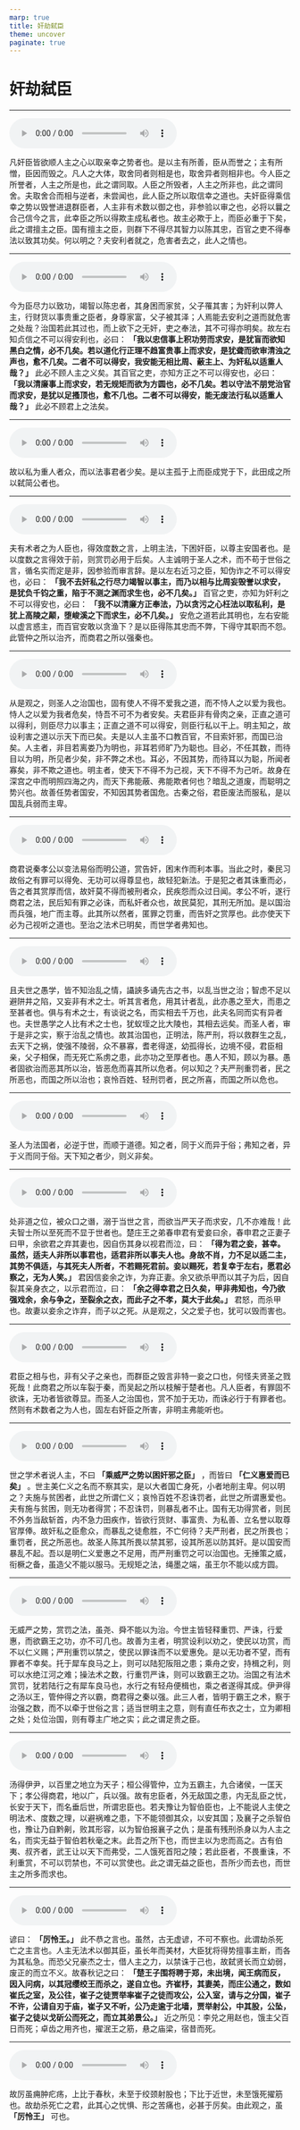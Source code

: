 ```yaml
---
marp: true
title: 奸劫弑臣
theme: uncover
paginate: true
---
```


# 奸劫弑臣

---

![](assets/audios/14/1.mp3)

凡奸臣皆欲顺人主之心以取亲幸之势者也。是以主有所善，臣从而誉之；主有所憎，臣因而毁之。凡人之大体，取舍同者则相是也，取舍异者则相非也。今人臣之所誉者，人主之所是也，此之谓同取。人臣之所毁者，人主之所非也，此之谓同舍。夫取舍合而相与逆者，未尝闻也，此人臣之所以取信幸之道也。夫奸臣得乘信幸之势以毁誉进退群臣者，人主非有术数以御之也，非参验以审之也，必将以曩之合己信今之言，此幸臣之所以得欺主成私者也。故主必欺于上，而臣必重于下矣，此之谓擅主之臣。国有擅主之臣，则群下不得尽其智力以陈其忠，百官之吏不得奉法以致其功矣。何以明之？夫安利者就之，危害者去之，此人之情也。

---

![](assets/audios/14/2.mp3)

今为臣尽力以致功，竭智以陈忠者，其身困而家贫，父子罹其害；为奸利以弊人主，行财货以事贵重之臣者，身尊家富，父子被其泽；人焉能去安利之道而就危害之处哉？治国若此其过也，而上欲下之无奸，吏之奉法，其不可得亦明矣。故左右知贞信之不可以得安利也，必曰： __「我以忠信事上积功劳而求安，是犹盲而欲知黑白之情，必不几矣。若以道化行正理不趋富贵事上而求安，是犹聋而欲审清浊之声也，愈不几矣。二者不可以得安，我安能无相比周、蔽主上、为奸私以适重人哉？」__ 此必不顾人主之义矣。其百官之吏，亦知方正之不可以得安也，必曰： __「我以清廉事上而求安，若无规矩而欲为方圆也，必不几矣。若以守法不朋党治官而求安，是犹以足搔顶也，愈不几也。二者不可以得安，能无废法行私以适重人哉？」__ 此必不顾君上之法矣。

---

![](assets/audios/14/3.mp3)

故以私为重人者众，而以法事君者少矣。是以主孤于上而臣成党于下，此田成之所以弑简公者也。

---

![](assets/audios/14/4.mp3)

夫有术者之为人臣也，得效度数之言，上明主法，下困奸臣，以尊主安国者也。是以度数之言得效于前，则赏罚必用于后矣。人主诚明于圣人之术，而不苟于世俗之言，循名实而定是非，因参验而审言辞。是以左右近习之臣，知伪诈之不可以得安也，必曰： __「我不去奸私之行尽力竭智以事主，而乃以相与比周妄毁誉以求安，是犹负千钧之重，陷于不测之渊而求生也，必不几矣。」__ 百官之吏，亦知为奸利之不可以得安也，必曰： __「我不以清廉方正奉法，乃以贪污之心枉法以取私利，是犹上高陵之颠，堕峻溪之下而求生，必不几矣。」__ 安危之道若此其明也，左右安能以虚言惑主，而百官安敢以贪渔下？是以臣得陈其忠而不弊，下得守其职而不怨。此管仲之所以治齐，而商君之所以强秦也。

---

![](assets/audios/14/5.mp3)

从是观之，则圣人之治国也，固有使人不得不爱我之道，而不恃人之以爱为我也。恃人之以爱为我者危矣，恃吾不可不为者安矣。夫君臣非有骨肉之亲，正直之道可以得利，则臣尽力以事主；正直之道不可以得安，则臣行私以干上。明主知之，故设利害之道以示天下而已矣。夫是以人主虽不口教百官，不目索奸邪，而国已治矣。人主者，非目若离娄乃为明也，非耳若师旷乃为聪也。目必，不任其数，而待目以为明，所见者少矣，非不弊之术也。耳必，不因其势，而待耳以为聪，所闻者寡矣，非不欺之道也。明主者，使天下不得不为己视，天下不得不为己听。故身在深宫之中而明照四海之内，而天下弗能蔽、弗能欺者何也？暗乱之道废，而聪明之势兴也。故善任势者国安，不知因其势者国危。古秦之俗，君臣废法而服私，是以国乱兵弱而主卑。

---

![](assets/audios/14/6.mp3)

商君说秦孝公以变法易俗而明公道，赏告奸，困末作而利本事。当此之时，秦民习故俗之有罪可以得免、无功可以得尊显也，故轻犯新法。于是犯之者其诛重而必，告之者其赏厚而信，故奸莫不得而被刑者众，民疾怨而众过日闻。孝公不听，遂行商君之法，民后知有罪之必诛，而私奸者众也，故民莫犯，其刑无所加。是以国治而兵强，地广而主尊。此其所以然者，匿罪之罚重，而告奸之赏厚也。此亦使天下必为己视听之道也。至治之法术已明矣，而世学者弗知也。

---

![](assets/audios/14/7.mp3)

且夫世之愚学，皆不知治乱之情，讘䛟多诵先古之书，以乱当世之治；智虑不足以避阱井之陷，又妄非有术之士。听其言者危，用其计者乱，此亦愚之至大，而患之至甚者也。俱与有术之士，有谈说之名，而实相去千万也，此夫名同而实有异者也。夫世愚学之人比有术之士也，犹蚁垤之比大陵也，其相去远矣。而圣人者，审于是非之实，察于治乱之情也。故其治国也，正明法，陈严刑，将以救群生之乱，去天下之祸，使强不陵弱，众不暴寡，耆老得遂，幼孤得长，边境不侵，君臣相亲，父子相保，而无死亡系虏之患，此亦功之至厚者也。愚人不知，顾以为暴。愚者固欲治而恶其所以治，皆恶危而喜其所以危者。何以知之？夫严刑重罚者，民之所恶也，而国之所以治也；哀怜百姓、轻刑罚者，民之所喜，而国之所以危也。

---

![](assets/audios/14/8.mp3)

圣人为法国者，必逆于世，而顺于道德。知之者，同于义而异于俗；弗知之者，异于义而同于俗。天下知之者少，则义非矣。

---

![](assets/audios/14/9.mp3)

处非道之位，被众口之谮，溺于当世之言，而欲当严天子而求安，几不亦难哉！此夫智士所以至死而不显于世者也。楚庄王之弟春申君有爱妾曰余，春申君之正妻子曰甲，余欲君之弃其妻也，因自伤其身以视君而泣，曰： __「得为君之妾，甚幸。虽然，适夫人非所以事君也，适君非所以事夫人也。身故不肖，力不足以适二主，其势不俱适，与其死夫人所者，不若赐死君前。妾以赐死，若复幸于左右，愿君必察之，无为人笑。」__ 君因信妾余之诈，为弃正妻。余又欲杀甲而以其子为后，因自裂其亲身衣之，以示君而泣，曰： __「余之得幸君之日久矣，甲非弗知也，今乃欲强戏余，余与争之，至裂余之衣，而此子之不孝，莫大于此矣。」__ 君怒，而杀甲也。故妻以妾余之诈弃，而子以之死。从是观之，父之爱子也，犹可以毁而害也。

---

![](assets/audios/14/10.mp3)

君臣之相与也，非有父子之亲也，而群臣之毁言非特一妾之口也，何怪夫贤圣之戮死哉！此商君之所以车裂于秦，而吴起之所以枝解于楚者也。凡人臣者，有罪固不欲诛，无功者皆欲尊显。而圣人之治国也，赏不加于无功，而诛必行于有罪者也。然则有术数者之为人也，固左右奸臣之所害，非明主弗能听也。

---

![](assets/audios/14/11.mp3)

世之学术者说人主，不曰 __「乘威严之势以困奸邪之臣」__ ，而皆曰 __「仁义惠爱而已矣」__ 。世主美仁义之名而不察其实，是以大者国亡身死，小者地削主卑。何以明之？夫施与贫困者，此世之所谓仁义；哀怜百姓不忍诛罚者，此世之所谓惠爱也。夫有施与贫困，则无功者得赏；不忍诛罚，则暴乱者不止。国有无功得赏者，则民不外务当敌斩首，内不急力田疾作，皆欲行货财、事富贵、为私善、立名誉以取尊官厚俸。故奸私之臣愈众，而暴乱之徒愈胜，不亡何待？夫严刑者，民之所畏也；重罚者，民之所恶也。故圣人陈其所畏以禁其邪，设其所恶以防其奸。是以国安而暴乱不起。吾以是明仁义爱惠之不足用，而严刑重罚之可以治国也。无捶策之威，衔橛之备，虽造父不能以服马。无规矩之法，绳墨之端，虽王尔不能以成方圆。

---

![](assets/audios/14/12.mp3)

无威严之势，赏罚之法，虽尧、舜不能以为治。今世主皆轻释重罚、严诛，行爱惠，而欲霸王之功，亦不可几也。故善为主者，明赏设利以劝之，使民以功赏，而不以仁义赐；严刑重罚以禁之，使民以罪诛而不以爱惠免。是以无功者不望，而有罪者不幸矣。托于犀车良马之上，则可以陆犯阪阻之患；乘舟之安，持楫之利，则可以水绝江河之难；操法术之数，行重罚严诛，则可以致霸王之功。治国之有法术赏罚，犹若陆行之有犀车良马也，水行之有轻舟便楫也，乘之者遂得其成。伊尹得之汤以王，管仲得之齐以霸，商君得之秦以强。此三人者，皆明于霸王之术，察于治强之数，而不以牵于世俗之言；适当世明主之意，则有直任布衣之士，立为卿相之处；处位治国，则有尊主广地之实；此之谓足贵之臣。

---

![](assets/audios/14/13.mp3)

汤得伊尹，以百里之地立为天子；桓公得管仲，立为五霸主，九合诸侯，一匡天下；孝公得商君，地以广，兵以强。故有忠臣者，外无敌国之患，内无乱臣之忧，长安于天下，而名垂后世，所谓忠臣也。若夫豫让为智伯臣也，上不能说人主使之明法术、度数之理，以避祸难之患，下不能领御其众，以安其国；及襄子之杀智伯也，豫让乃自黔劓，败其形容，以为智伯报襄子之仇；是虽有残刑杀身以为人主之名，而实无益于智伯若秋毫之末。此吾之所下也，而世主以为忠而高之。古有伯夷、叔齐者，武王让以天下而弗受，二人饿死首阳之陵；若此臣者，不畏重诛，不利重赏，不可以罚禁也，不可以赏使也。此之谓无益之臣也，吾所少而去也，而世主之所多而求也。

---

![](assets/audios/14/14.mp3)

谚曰： __「厉怜王。」__ 此不恭之言也。虽然，古无虚谚，不可不察也。此谓劫杀死亡之主言也。人主无法术以御其臣，虽长年而美材，大臣犹将得势擅事主断，而各为其私急。而恐父兄豪杰之士，借人主之力，以禁诛于己也，故弑贤长而立幼弱，废正的而立不义。故春秋记之曰： __「楚王子围将聘于郑，未出境，闻王病而反，因入问病，以其冠缨绞王而杀之，遂自立也。齐崔杼，其妻美，而庄公通之，数如崔氏之室，及公往，崔子之徒贾举率崔子之徒而攻公，公入室，请与之分国，崔子不许，公请自刃于庙，崔子又不听，公乃走逾于北墙，贾举射公，中其股，公坠，崔子之徒以戈斫公而死之，而立其弟景公。」__ 近之所见：李兑之用赵也，饿主父百日而死；卓齿之用齐也，擢泯王之筋，悬之庙梁，宿昔而死。

---

![](assets/audios/14/15.mp3)

故厉虽痈肿疕疡，上比于春秋，未至于绞颈射股也；下比于近世，未至饿死擢筋也。故劫杀死亡之君，此其心之忧惧、形之苦痛也，必甚于厉矣。由此观之，虽 __「厉怜王」__ 可也。